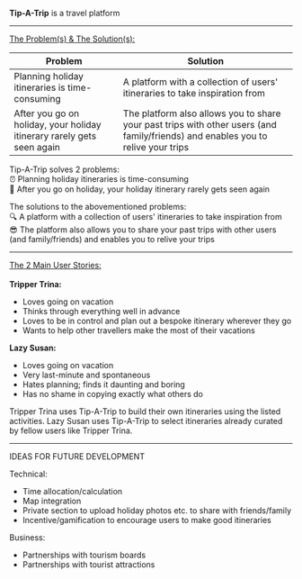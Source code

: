 **Tip-A-Trip** is a travel platform

--------------------------------------

<ins>The Problem(s) & The Solution(s):</ins>

| Problem  | Solution |
| ------------- | ------------- |
| Planning holiday itineraries is time-consuming  | A platform with a collection of users' itineraries to take inspiration from  |
| After you go on holiday, your holiday itinerary rarely gets seen again  | The platform also allows you to share your past trips with other users (and family/friends) and enables you to relive your trips  |

Tip-A-Trip solves 2 problems:
<br>
⏰ Planning holiday itineraries is time-consuming
<br>
🫥 After you go on holiday, your holiday itinerary rarely gets seen again

The solutions to the abovementioned problems:
<br>
🔍 A platform with a collection of users' itineraries to take inspiration from
<br>
😎 The platform also allows you to share your past trips with other users (and family/friends) and enables you to relive your trips

---------------------------------------

<ins>The 2 Main User Stories:</ins>
<br>
<br>
**Tripper Trina:**
- Loves going on vacation
- Thinks through everything well in advance
- Loves to be in control and plan out a bespoke itinerary wherever they go
- Wants to help other travellers make the most of their vacations

**Lazy Susan:**
- Loves going on vacation
- Very last-minute and spontaneous
- Hates planning; finds it daunting and boring
- Has no shame in copying exactly what others do

Tripper Trina uses Tip-A-Trip to build their own itineraries using the listed activities.
Lazy Susan uses Tip-A-Trip to select itineraries already curated by fellow users like Tripper Trina.

----------------------------------------

IDEAS FOR FUTURE DEVELOPMENT

Technical:
- Time allocation/calculation
- Map integration
- Private section to upload holiday photos etc. to share with friends/family
- Incentive/gamification to encourage users to make good itineraries

Business:
- Partnerships with tourism boards
- Partnerships with tourist attractions
